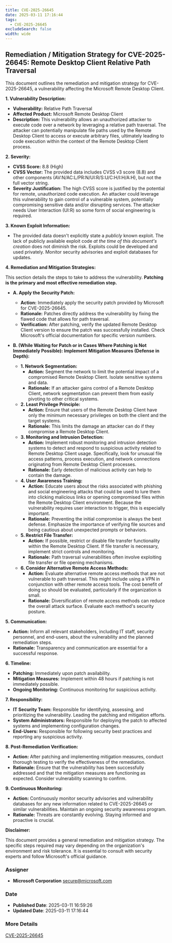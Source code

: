 ```yaml
---
title: CVE-2025-26645
date: 2025-03-11 17:16:44
tags:
  - CVE-2025-26645
excludeSearch: false
width: wide
---
```


## Remediation / Mitigation Strategy for CVE-2025-26645: Remote Desktop Client Relative Path Traversal

This document outlines the remediation and mitigation strategy for CVE-2025-26645, a vulnerability affecting the Microsoft Remote Desktop Client.

**1. Vulnerability Description:**

*   **Vulnerability:** Relative Path Traversal
*   **Affected Product:** Microsoft Remote Desktop Client
*   **Description:** This vulnerability allows an unauthorized attacker to execute code over a network by leveraging a relative path traversal.  The attacker can potentially manipulate file paths used by the Remote Desktop Client to access or execute arbitrary files, ultimately leading to code execution within the context of the Remote Desktop Client process.

**2. Severity:**

*   **CVSS Score:** 8.8 (High)
*   **CVSS Vector:**  The provided data includes CVSS v3 score (8.8) and other components (AV:N/AC:L/PR:N/UI:R/S:U/C:H/I:H/A:H), but not the full vector string.
*   **Severity Justification:** The high CVSS score is justified by the potential for remote, unauthorized code execution. An attacker could leverage this vulnerability to gain control of a vulnerable system, potentially compromising sensitive data and/or disrupting services.  The attacker needs User Interaction (UI:R) so some form of social engineering is required.

**3. Known Exploit Information:**

*   The provided data doesn't explicitly state a *publicly* known exploit.  The lack of publicly available exploit code *at the time of this document's creation* does not diminish the risk.  Exploits could be developed and used privately.  Monitor security advisories and exploit databases for updates.

**4. Remediation and Mitigation Strategies:**

This section details the steps to take to address the vulnerability.  **Patching is the primary and most effective remediation step.**

*   **A. Apply the Security Patch:**

    *   **Action:** Immediately apply the security patch provided by Microsoft for CVE-2025-26645.
    *   **Rationale:** Patches directly address the vulnerability by fixing the flawed code that allows for path traversal.
    *   **Verification:** After patching, verify the updated Remote Desktop Client version to ensure the patch was successfully installed.  Check Microsoft's official documentation for specific version numbers.

*   **B. (While Waiting for Patch or in Cases Where Patching is Not Immediately Possible): Implement Mitigation Measures (Defense in Depth):**

    *   **1. Network Segmentation:**
        *   **Action:** Segment the network to limit the potential impact of a compromised Remote Desktop Client. Isolate sensitive systems and data.
        *   **Rationale:** If an attacker gains control of a Remote Desktop Client, network segmentation can prevent them from easily pivoting to other critical systems.
    *   **2. Least Privilege Principle:**
        *   **Action:** Ensure that users of the Remote Desktop Client have only the minimum necessary privileges on both the client and the target systems.
        *   **Rationale:** This limits the damage an attacker can do if they compromise a Remote Desktop Client.
    *   **3. Monitoring and Intrusion Detection:**
        *   **Action:** Implement robust monitoring and intrusion detection systems to detect and respond to suspicious activity related to Remote Desktop Client usage.  Specifically, look for unusual file access patterns, process execution, and network connections originating from Remote Desktop Client processes.
        *   **Rationale:** Early detection of malicious activity can help to contain the damage.
    *   **4. User Awareness Training:**
        *   **Action:** Educate users about the risks associated with phishing and social engineering attacks that could be used to lure them into clicking malicious links or opening compromised files within the Remote Desktop Client environment.  Because the vulnerability requires user interaction to trigger, this is especially important.
        *   **Rationale:** Preventing the initial compromise is always the best defense.  Emphasize the importance of verifying file sources and being cautious about unexpected prompts or behaviors.
    *   **5. Restrict File Transfer:**
        *   **Action:** If possible, restrict or disable file transfer functionality within the Remote Desktop Client.  If file transfer is necessary, implement strict controls and monitoring.
        *   **Rationale:**  Path traversal vulnerabilities often involve exploiting file transfer or file opening mechanisms.
    *   **6. Consider Alternative Remote Access Methods:**
        *   **Action:**  Evaluate alternative remote access methods that are not vulnerable to path traversal.  This might include using a VPN in conjunction with other remote access tools.  The cost benefit of doing so should be evaluated, particularly if the organization is small.
        *   **Rationale:**  Diversification of remote access methods can reduce the overall attack surface.  Evaluate each method's security posture.

**5.  Communication:**

*   **Action:**  Inform all relevant stakeholders, including IT staff, security personnel, and end-users, about the vulnerability and the planned remediation steps.
*   **Rationale:** Transparency and communication are essential for a successful response.

**6. Timeline:**

*   **Patching:** Immediately upon patch availability.
*   **Mitigation Measures:** Implement within 48 hours if patching is not immediately possible.
*   **Ongoing Monitoring:** Continuous monitoring for suspicious activity.

**7. Responsibility:**

*   **IT Security Team:** Responsible for identifying, assessing, and prioritizing the vulnerability. Leading the patching and mitigation efforts.
*   **System Administrators:** Responsible for deploying the patch to affected systems and implementing configuration changes.
*   **End-Users:** Responsible for following security best practices and reporting any suspicious activity.

**8. Post-Remediation Verification:**

*   **Action:** After patching and implementing mitigation measures, conduct thorough testing to verify the effectiveness of the remediation.
*   **Rationale:** Ensure that the vulnerability has been successfully addressed and that the mitigation measures are functioning as expected.  Consider vulnerability scanning to confirm.

**9. Continuous Monitoring:**

*   **Action:** Continuously monitor security advisories and vulnerability databases for any new information related to CVE-2025-26645 or similar vulnerabilities.  Maintain an ongoing security awareness program.
*   **Rationale:** Threats are constantly evolving. Staying informed and proactive is crucial.

**Disclaimer:**

This document provides a general remediation and mitigation strategy.  The specific steps required may vary depending on the organization's environment and risk tolerance.  It is essential to consult with security experts and follow Microsoft's official guidance.

### Assigner
- **Microsoft Corporation** <secure@microsoft.com>

### Date
- **Published Date**: 2025-03-11 16:59:26
- **Updated Date**: 2025-03-11 17:16:44

### More Details
[CVE-2025-26645](https://www.cvedetails.com/cve/CVE-2025-26645)